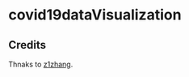 # covid19dataVisualization

## Credits
Thnaks to [z1zhang](https://github.com/danikpanik/Asus_Zephyrus_M_GM501GS_Monterey).
